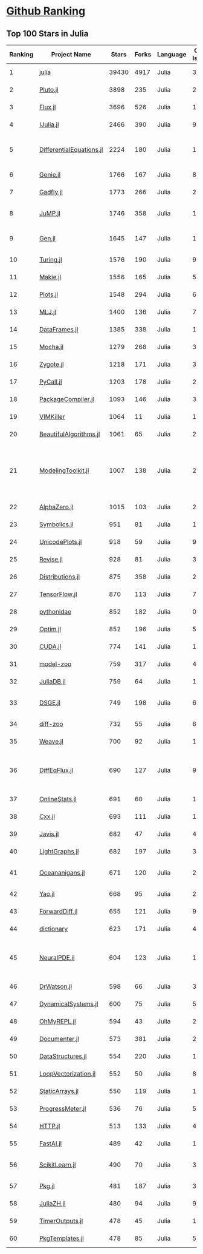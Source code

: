 [Github Ranking](../README.md)
==========

## Top 100 Stars in Julia

| Ranking | Project Name | Stars | Forks | Language | Open Issues | Description | Last Commit |
| ------- | ------------ | ----- | ----- | -------- | ----------- | ----------- | ----------- |
| 1 | [julia](https://github.com/JuliaLang/julia) | 39430 | 4917 | Julia | 3316 | The Julia Programming Language | 2022-05-30T02:53:44Z |
| 2 | [Pluto.jl](https://github.com/fonsp/Pluto.jl) | 3898 | 235 | Julia | 205 | 🎈 Simple reactive notebooks for Julia | 2022-05-29T16:51:05Z |
| 3 | [Flux.jl](https://github.com/FluxML/Flux.jl) | 3696 | 526 | Julia | 174 | Relax! Flux is the ML library that doesn't make you tensor | 2022-05-28T13:26:52Z |
| 4 | [IJulia.jl](https://github.com/JuliaLang/IJulia.jl) | 2466 | 390 | Julia | 96 | Julia kernel for Jupyter | 2022-04-29T13:52:06Z |
| 5 | [DifferentialEquations.jl](https://github.com/SciML/DifferentialEquations.jl) | 2224 | 180 | Julia | 131 | Multi-language suite for high-performance solvers of differential equations and scientific machine learning (SciML) components | 2022-01-11T13:17:14Z |
| 6 | [Genie.jl](https://github.com/GenieFramework/Genie.jl) | 1766 | 167 | Julia | 82 | 🧞The highly productive Julia web framework | 2022-05-27T19:45:14Z |
| 7 | [Gadfly.jl](https://github.com/GiovineItalia/Gadfly.jl) | 1773 | 266 | Julia | 247 | Crafty statistical graphics for Julia. | 2022-05-29T00:22:06Z |
| 8 | [JuMP.jl](https://github.com/jump-dev/JuMP.jl) | 1746 | 358 | Julia | 18 | Modeling language for Mathematical Optimization (linear, mixed-integer, conic, semidefinite, nonlinear) | 2022-05-30T01:29:59Z |
| 9 | [Gen.jl](https://github.com/probcomp/Gen.jl) | 1645 | 147 | Julia | 135 | A general-purpose probabilistic programming system with programmable inference | 2022-05-26T16:56:54Z |
| 10 | [Turing.jl](https://github.com/TuringLang/Turing.jl) | 1576 | 190 | Julia | 98 | Bayesian inference with probabilistic programming. | 2022-05-27T08:53:42Z |
| 11 | [Makie.jl](https://github.com/JuliaPlots/Makie.jl) | 1556 | 165 | Julia | 585 | High level plotting on the GPU. | 2022-05-29T19:48:37Z |
| 12 | [Plots.jl](https://github.com/JuliaPlots/Plots.jl) | 1548 | 294 | Julia | 629 | Powerful convenience for Julia visualizations and data analysis | 2022-05-27T20:10:08Z |
| 13 | [MLJ.jl](https://github.com/alan-turing-institute/MLJ.jl) | 1400 | 136 | Julia | 79 | A Julia machine learning framework | 2022-05-27T03:22:14Z |
| 14 | [DataFrames.jl](https://github.com/JuliaData/DataFrames.jl) | 1385 | 338 | Julia | 118 | In-memory tabular data in Julia | 2022-05-26T11:27:41Z |
| 15 | [Mocha.jl](https://github.com/pluskid/Mocha.jl) | 1279 | 268 | Julia | 35 | Deep Learning framework for Julia | 2018-12-06T01:09:35Z |
| 16 | [Zygote.jl](https://github.com/FluxML/Zygote.jl) | 1218 | 171 | Julia | 322 | 21st century AD | 2022-05-24T10:12:39Z |
| 17 | [PyCall.jl](https://github.com/JuliaPy/PyCall.jl) | 1203 | 178 | Julia | 218 | Package to call Python functions from the Julia language | 2022-04-19T22:45:52Z |
| 18 | [PackageCompiler.jl](https://github.com/JuliaLang/PackageCompiler.jl) | 1093 | 146 | Julia | 31 | Compile your Julia Package | 2022-05-24T12:52:50Z |
| 19 | [VIMKiller](https://github.com/caseykneale/VIMKiller) | 1064 | 11 | Julia | 12 | Exiting VIM is hard; sometimes we need to take drastic measures | 2021-10-14T06:18:57Z |
| 20 | [BeautifulAlgorithms.jl](https://github.com/mossr/BeautifulAlgorithms.jl) | 1061 | 65 | Julia | 2 | Concise and beautiful algorithms written in Julia | 2022-02-25T20:38:38Z |
| 21 | [ModelingToolkit.jl](https://github.com/SciML/ModelingToolkit.jl) | 1007 | 138 | Julia | 226 | A modeling framework for automatically parallelized scientific machine learning (SciML) in Julia. A computer algebra system for integrated symbolics for physics-informed machine learning and automated transformations of differential equations | 2022-05-30T01:42:19Z |
| 22 | [AlphaZero.jl](https://github.com/jonathan-laurent/AlphaZero.jl) | 1015 | 103 | Julia | 28 | A generic, simple and fast implementation of Deepmind's AlphaZero algorithm. | 2022-05-28T00:26:56Z |
| 23 | [Symbolics.jl](https://github.com/JuliaSymbolics/Symbolics.jl) | 951 | 81 | Julia | 195 | A fast and modern CAS for a fast and modern language. | 2022-05-28T20:05:53Z |
| 24 | [UnicodePlots.jl](https://github.com/JuliaPlots/UnicodePlots.jl) | 918 | 59 | Julia | 9 | Unicode-based scientific plotting for working in the terminal | 2022-05-27T14:23:42Z |
| 25 | [Revise.jl](https://github.com/timholy/Revise.jl) | 928 | 81 | Julia | 31 | Automatically update function definitions in a running Julia session | 2022-05-10T13:12:26Z |
| 26 | [Distributions.jl](https://github.com/JuliaStats/Distributions.jl) | 875 | 358 | Julia | 243 | A Julia package for probability distributions and associated functions. | 2022-05-29T22:06:45Z |
| 27 | [TensorFlow.jl](https://github.com/malmaud/TensorFlow.jl) | 870 | 113 | Julia | 70 | A Julia wrapper for TensorFlow | 2021-08-02T16:55:00Z |
| 28 | [pythonidae](https://github.com/svaksha/pythonidae) | 852 | 182 | Julia | 0 | Curated decibans of scientific programming resources in Python. | 2022-05-03T17:59:37Z |
| 29 | [Optim.jl](https://github.com/JuliaNLSolvers/Optim.jl) | 852 | 196 | Julia | 56 | Optimization functions for Julia | 2022-05-24T00:19:11Z |
| 30 | [CUDA.jl](https://github.com/JuliaGPU/CUDA.jl) | 774 | 141 | Julia | 186 | CUDA programming in Julia. | 2022-05-30T01:25:13Z |
| 31 | [model-zoo](https://github.com/FluxML/model-zoo) | 759 | 317 | Julia | 49 | Please do not feed the models | 2022-05-29T14:24:06Z |
| 32 | [JuliaDB.jl](https://github.com/JuliaData/JuliaDB.jl) | 759 | 64 | Julia | 116 | Parallel analytical database in pure Julia | 2022-03-28T14:59:40Z |
| 33 | [DSGE.jl](https://github.com/FRBNY-DSGE/DSGE.jl) | 749 | 198 | Julia | 6 | Solve and estimate Dynamic Stochastic General Equilibrium models (including the New York Fed DSGE) | 2022-04-30T00:25:23Z |
| 34 | [diff-zoo](https://github.com/MikeInnes/diff-zoo) | 732 | 55 | Julia | 6 | Differentiation for Hackers | 2021-07-09T11:52:53Z |
| 35 | [Weave.jl](https://github.com/JunoLab/Weave.jl) | 700 | 92 | Julia | 123 | Scientific reports/literate programming for Julia | 2022-05-19T14:09:14Z |
| 36 | [DiffEqFlux.jl](https://github.com/SciML/DiffEqFlux.jl) | 690 | 127 | Julia | 92 | Universal neural differential equations with O(1) backprop, GPUs, and stiff+non-stiff DE solvers, demonstrating scientific machine learning (SciML) and physics-informed machine learning methods | 2022-05-30T01:04:15Z |
| 37 | [OnlineStats.jl](https://github.com/joshday/OnlineStats.jl) | 691 | 60 | Julia | 12 | ⚡ Single-pass algorithms for statistics | 2022-05-20T20:49:52Z |
| 38 | [Cxx.jl](https://github.com/JuliaInterop/Cxx.jl) | 693 | 111 | Julia | 108 | The Julia C++ Interface | 2022-03-30T16:03:56Z |
| 39 | [Javis.jl](https://github.com/JuliaAnimators/Javis.jl) | 682 | 47 | Julia | 49 | Julia Animations and Visualizations | 2022-05-29T17:13:07Z |
| 40 | [LightGraphs.jl](https://github.com/sbromberger/LightGraphs.jl) | 682 | 197 | Julia | 31 | An optimized graphs package for the Julia programming language | 2021-10-08T14:57:24Z |
| 41 | [Oceananigans.jl](https://github.com/CliMA/Oceananigans.jl) | 671 | 120 | Julia | 240 | 🌊  Julia software for fast, friendly, flexible, ocean-flavored fluid dynamics on CPUs and GPUs | 2022-05-30T01:47:06Z |
| 42 | [Yao.jl](https://github.com/QuantumBFS/Yao.jl) | 668 | 95 | Julia | 22 | Extensible, Efficient Quantum Algorithm Design for Humans. | 2022-05-29T06:15:01Z |
| 43 | [ForwardDiff.jl](https://github.com/JuliaDiff/ForwardDiff.jl) | 655 | 121 | Julia | 95 | Forward Mode Automatic Differentiation for Julia | 2022-05-22T14:16:13Z |
| 44 | [dictionary](https://github.com/adambom/dictionary) | 623 | 171 | Julia | 4 | A JSON representation of Webster's Unabridged Dictionary | 2021-04-23T20:59:28Z |
| 45 | [NeuralPDE.jl](https://github.com/SciML/NeuralPDE.jl) | 604 | 123 | Julia | 100 | Physics-Informed Neural Networks (PINN) and Deep BSDE Solvers of Differential Equations for Scientific Machine Learning (SciML) accelerated simulation | 2022-05-26T12:23:23Z |
| 46 | [DrWatson.jl](https://github.com/JuliaDynamics/DrWatson.jl) | 598 | 66 | Julia | 36 | The perfect sidekick to your scientific inquiries | 2022-05-07T11:50:47Z |
| 47 | [DynamicalSystems.jl](https://github.com/JuliaDynamics/DynamicalSystems.jl) | 600 | 75 | Julia | 5 | Award winning software library for nonlinear dynamics | 2022-05-22T08:59:31Z |
| 48 | [OhMyREPL.jl](https://github.com/KristofferC/OhMyREPL.jl) | 594 | 43 | Julia | 29 | Syntax highlighting and other enhancements for the Julia REPL | 2022-04-08T16:19:16Z |
| 49 | [Documenter.jl](https://github.com/JuliaDocs/Documenter.jl) | 573 | 381 | Julia | 263 | A documentation generator for Julia. | 2022-05-30T01:12:47Z |
| 50 | [DataStructures.jl](https://github.com/JuliaCollections/DataStructures.jl) | 554 | 220 | Julia | 134 | Julia implementation of Data structures | 2022-05-24T10:52:15Z |
| 51 | [LoopVectorization.jl](https://github.com/JuliaSIMD/LoopVectorization.jl) | 552 | 50 | Julia | 81 | Macro(s) for vectorizing loops. | 2022-05-27T03:29:13Z |
| 52 | [StaticArrays.jl](https://github.com/JuliaArrays/StaticArrays.jl) | 550 | 119 | Julia | 117 | Statically sized arrays for Julia | 2022-05-29T13:45:21Z |
| 53 | [ProgressMeter.jl](https://github.com/timholy/ProgressMeter.jl) | 536 | 76 | Julia | 51 | Progress meter for long-running computations | 2022-04-07T01:31:10Z |
| 54 | [HTTP.jl](https://github.com/JuliaWeb/HTTP.jl) | 513 | 133 | Julia | 41 | HTTP for Julia | 2022-05-28T14:07:13Z |
| 55 | [FastAI.jl](https://github.com/FluxML/FastAI.jl) | 489 | 42 | Julia | 10 | Repository of best practices for deep learning in Julia, inspired by fastai | 2022-05-29T09:09:36Z |
| 56 | [ScikitLearn.jl](https://github.com/cstjean/ScikitLearn.jl) | 490 | 70 | Julia | 30 | Julia implementation of the scikit-learn API https://cstjean.github.io/ScikitLearn.jl/dev/ | 2022-05-23T17:21:41Z |
| 57 | [Pkg.jl](https://github.com/JuliaLang/Pkg.jl) | 481 | 187 | Julia | 311 | Pkg - Package manager for the Julia programming language | 2022-05-30T03:00:27Z |
| 58 | [JuliaZH.jl](https://github.com/JuliaCN/JuliaZH.jl) | 480 | 94 | Julia | 9 | Julia语言中文文档 | 2022-01-05T03:47:40Z |
| 59 | [TimerOutputs.jl](https://github.com/KristofferC/TimerOutputs.jl) | 478 | 45 | Julia | 15 | Formatted output of timed sections in Julia | 2022-05-06T13:23:30Z |
| 60 | [PkgTemplates.jl](https://github.com/invenia/PkgTemplates.jl) | 478 | 85 | Julia | 53 | Create new Julia packages, the easy way | 2022-05-29T12:11:25Z |

